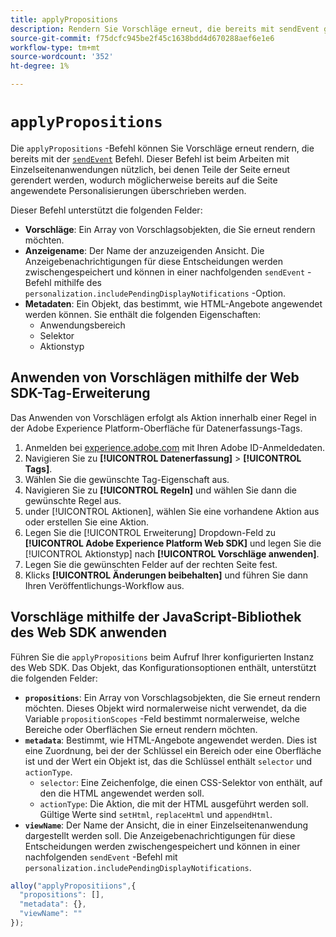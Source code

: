 ```yaml
---
title: applyPropositions
description: Rendern Sie Vorschläge erneut, die bereits mit sendEvent gerendert wurden.
source-git-commit: f75dcfc945be2f45c1638bdd4d670288aef6e1e6
workflow-type: tm+mt
source-wordcount: '352'
ht-degree: 1%

---
```



# `applyPropositions`

Die `applyPropositions` -Befehl können Sie Vorschläge erneut rendern, die bereits mit der [`sendEvent`](sendevent/overview.md) Befehl. Dieser Befehl ist beim Arbeiten mit Einzelseitenanwendungen nützlich, bei denen Teile der Seite erneut gerendert werden, wodurch möglicherweise bereits auf die Seite angewendete Personalisierungen überschrieben werden.

Dieser Befehl unterstützt die folgenden Felder:

* **Vorschläge**: Ein Array von Vorschlagsobjekten, die Sie erneut rendern möchten.
* **Anzeigename**: Der Name der anzuzeigenden Ansicht. Die Anzeigebenachrichtigungen für diese Entscheidungen werden zwischengespeichert und können in einer nachfolgenden `sendEvent` -Befehl mithilfe des `personalization.includePendingDisplayNotifications` -Option.
* **Metadaten**: Ein Objekt, das bestimmt, wie HTML-Angebote angewendet werden können. Sie enthält die folgenden Eigenschaften:
   * Anwendungsbereich
   * Selektor
   * Aktionstyp

## Anwenden von Vorschlägen mithilfe der Web SDK-Tag-Erweiterung

Das Anwenden von Vorschlägen erfolgt als Aktion innerhalb einer Regel in der Adobe Experience Platform-Oberfläche für Datenerfassungs-Tags.

1. Anmelden bei [experience.adobe.com](https://experience.adobe.com) mit Ihren Adobe ID-Anmeldedaten.
1. Navigieren Sie zu **[!UICONTROL Datenerfassung]** > **[!UICONTROL Tags]**.
1. Wählen Sie die gewünschte Tag-Eigenschaft aus.
1. Navigieren Sie zu **[!UICONTROL Regeln]** und wählen Sie dann die gewünschte Regel aus.
1. under [!UICONTROL Aktionen], wählen Sie eine vorhandene Aktion aus oder erstellen Sie eine Aktion.
1. Legen Sie die [!UICONTROL Erweiterung] Dropdown-Feld zu **[!UICONTROL Adobe Experience Platform Web SDK]** und legen Sie die [!UICONTROL Aktionstyp] nach **[!UICONTROL Vorschläge anwenden]**.
1. Legen Sie die gewünschten Felder auf der rechten Seite fest.
1. Klicks **[!UICONTROL Änderungen beibehalten]** und führen Sie dann Ihren Veröffentlichungs-Workflow aus.

## Vorschläge mithilfe der JavaScript-Bibliothek des Web SDK anwenden

Führen Sie die `applyPropositions` beim Aufruf Ihrer konfigurierten Instanz des Web SDK. Das Objekt, das Konfigurationsoptionen enthält, unterstützt die folgenden Felder:

* **`propositions`**: Ein Array von Vorschlagsobjekten, die Sie erneut rendern möchten. Dieses Objekt wird normalerweise nicht verwendet, da die Variable `propositionScopes` -Feld bestimmt normalerweise, welche Bereiche oder Oberflächen Sie erneut rendern möchten.
* **`metadata`**: Bestimmt, wie HTML-Angebote angewendet werden. Dies ist eine Zuordnung, bei der der Schlüssel ein Bereich oder eine Oberfläche ist und der Wert ein Objekt ist, das die Schlüssel enthält `selector` und `actionType`.
   * `selector`: Eine Zeichenfolge, die einen CSS-Selektor von enthält, auf den die HTML angewendet werden soll.
   * `actionType`: Die Aktion, die mit der HTML ausgeführt werden soll. Gültige Werte sind `setHtml`, `replaceHtml` und `appendHtml`.
* **`viewName`**: Der Name der Ansicht, die in einer Einzelseitenanwendung dargestellt werden soll. Die Anzeigebenachrichtigungen für diese Entscheidungen werden zwischengespeichert und können in einer nachfolgenden `sendEvent` -Befehl mit `personalization.includePendingDisplayNotifications`.

```js
alloy("applyPropositiions",{
  "propositions": [],
  "metadata": {},
  "viewName": ""
});
```
